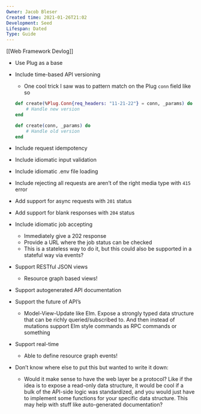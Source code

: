```yaml
---
Owner: Jacob Bleser
Created time: 2021-01-26T21:02
Development: Seed
Lifespan: Dated
Type: Guide
---
```

[[Web Framework Devlog]]
- Use Plug as a base
- Include time-based API versioning
    
    - One cool trick I saw was to pattern match on the Plug `conn` field like so
    
    ```elixir
    def create(%Plug.Conn{req_headers: "11-21-22"} = conn, _params) do
    	# Handle new version
    end
    
    def create(conn, _params) do
    	# Handle old version
    end
    ```
    
- Include request idempotency
- Include idiomatic input validation
- Include idiomatic .env file loading
- Include rejecting all requests are aren’t of the right media type with `415` error
- Add support for async requests with `201` status
- Add support for blank responses with `204` status
- Include idiomatic job accepting
    - Immediately give a 202 response
    - Provide a URL where the job status can be checked
    - This is a stateless way to do it, but this could also be supported in a stateful way via events?
- Support RESTful JSON views
    - Resource graph based views!
- Support autogenerated API documentation
- Support the future of API’s
    - Model-View-Update like Elm. Expose a strongly typed data structure that can be richly queried/subscribed to. And then instead of mutations support Elm style commands as RPC commands or something
- Support real-time
    - Able to define resource graph events!
- Don’t know where else to put this but wanted to write it down:
    - Would it make sense to have the web layer be a protocol? Like if the idea is to expose a read-only data structure, it would be cool if a bulk of the API-side logic was standardized, and you would just have to implement some functions for your specific data structure. This may help with stuff like auto-generated documentation?